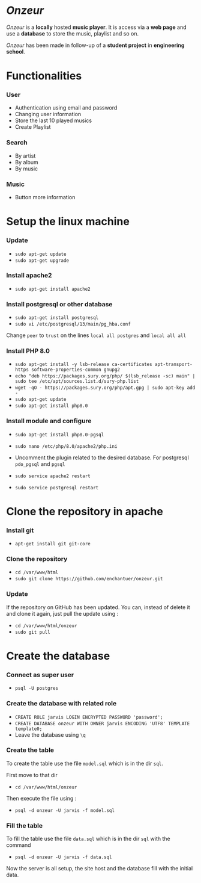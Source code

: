 # _Onzeur_

_Onzeur_ is a **locally** hosted **music player**.
It is access via a **web page** and use a **database** to store the music, playlist and so on.

_Onzeur_ has been made in follow-up of a **student project** in **engineering school**.

# Functionalities
### User
- Authentication using email and password
- Changing user information
- Store the last 10 played musics
- Create Playlist
### Search
- By artist
- By album
- By music
### Music
- Button more information

# Setup the linux machine

### Update
- `sudo apt-get update`
- `sudo apt-get upgrade`

### Install apache2
- `sudo apt-get install apache2`

### Install postgresql or other database
- `sudo apt-get install postgresql`
- `sudo vi /etc/postgresql/13/main/pg_hba.conf`

Change `peer` to `trust` on the lines `local all postgres` and `local all all`

### Install PHP 8.0
- `sudo apt-get install -y lsb-release ca-certificates apt-transport-https software-properties-common gnupg2`
- `echo "deb https://packages.sury.org/php/ $(lsb_release -sc) main" | sudo tee /etc/apt/sources.list.d/sury-php.list`
- `wget -qO - https://packages.sury.org/php/apt.gpg | sudo apt-key add -`
- `sudo apt-get update`
- `sudo apt-get install php8.0`

### Install module and configure
- `sudo apt-get install php8.0-pgsql`


- `sudo nano /etc/php/8.0/apache2/php.ini`
- Uncomment the plugin related to the desired database. For postgresql `pdo_pgsql` and `pgsql`


- `sudo service apache2 restart`
- `sudo service postgresql restart`

# Clone the repository in apache
### Install git
- `apt-get install git git-core`
### Clone the repository
- `cd /var/www/html`
- `sudo git clone https://github.com/enchantuer/onzeur.git`
### Update
If the repository on GitHub has been updated. You can, instead of delete it and clone it again, just pull the update using :
- `cd /var/www/html/onzeur`
- `sudo git pull`

# Create the database

### Connect as super user
- `psql -U postgres`

### Create the database with related role
- `CREATE ROLE jarvis LOGIN ENCRYPTED PASSWORD 'password';`
- `CREATE DATABASE onzeur WITH OWNER jarvis ENCODING 'UTF8' TEMPLATE template0;`
- Leave the database using `\q`

### Create the table
To create the table use the file `model.sql` which is in the dir `sql`.

First move to that dir
- `cd /var/www/html/onzeur`

Then execute the file using : 
- `psql -d onzeur -U jarvis -f model.sql`
### Fill the table
To fill the table use the file `data.sql` which is in the dir `sql` with the command
- `psql -d onzeur -U jarvis -f data.sql`

Now the server is all setup, the site host and the database fill with the initial data.